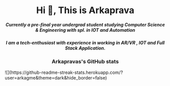 # <h1 align="center">Hi 👋, This is Arkaprava</h1>

<h5 align="center">Currently a pre-final year undergrad student studying Computer Science & Engineering with spl. in IOT and Automation</h5>

<h5 align="center">I am a tech-enthusiast with experience in working in AR/VR , IOT and Full Stack Application.</h5>

<h3 align="center">Arkapravas's GitHub stats</h3>
![](https://github-readme-streak-stats.herokuapp.com/?user=arkagme&theme=dark&hide_border=false)<br/>

